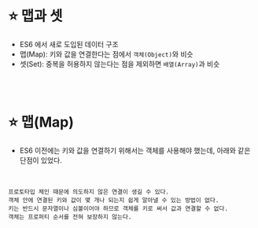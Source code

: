 ⭐ 맵과 셋
============

- ES6 에서 새로 도입된 데이터 구조
- 맵(Map): 키와 값을 연결한다는 점에서 `객체(Object)`와 비슷
- 셋(Set): 중복을 허용하지 않는다는 점을 제외하면 `배열(Array)`과 비슷
</br>
</br>

⭐ 맵(Map)
============

- ES6 이전에는 키와 값을 연결하기 위해서는 객체를 사용해야 했는데, 아래와 같은 단점이 있었다.
</br>

    프로토타입 체인 때문에 의도하지 않은 연결이 생길 수 있다.
    객체 안에 연결된 키와 값이 몇 개나 되는지 쉽게 알아낼 수 있는 방법이 없다.
    키는 반드시 문자열이나 심볼이어야 하므로 객체를 키로 써서 값과 연결할 수 없다.
    객체는 프로퍼티 순서를 전혀 보장하지 않는다.

</br>
</br>

